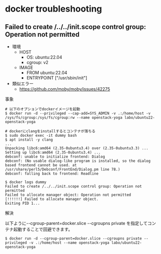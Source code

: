 # docker troubleshooting

## Failed to create /../../init.scope control group: Operation not permitted

- 環境
  - HOST
    - OS: ubuntu:22.04
    - cgroup: v2
  - IMAGE
    - FROM ubuntu:22.04
    - ENTRYPOINT ["/usr/sbin/init"]
- 類似エラー
  - https://github.com/moby/moby/issues/42275

事象

```
# 以下のオプションでdockerイメージを起動
$ docker run -d --privileged --cap-add=SYS_ADMIN -v .:/home/host -v /sys/fs/cgroup:/sys/fs/cgroup:rw --name openstack-yoga labo/ubuntu22-openstack-yoga

# dockerにclangをinstallするとコンテナが落ちる
$ sudo docker exec -it dummy bash
$ apt install -y clang
...
Unpacking libc6:amd64 (2.35-0ubuntu3.4) over (2.35-0ubuntu3.3) ...
Setting up libc6:amd64 (2.35-0ubuntu3.4) ...
debconf: unable to initialize frontend: Dialog
debconf: (No usable dialog-like program is installed, so the dialog based frontend cannot be used. at /usr/share/perl5/Debconf/FrontEnd/Dialog.pm line 78.)
debconf: falling back to frontend: Readline

$ docker logs dummy
Failed to create /../../init.scope control group: Operation not permitted
Failed to allocate manager object: Operation not permitted
[!!!!!!] Failed to allocate manager object.
Exiting PID 1...
```

解決

以下ように--cgroup-parent=docker.slice --cgroupns private を指定してコンテナ起動することで回避できます。

```
$ docker run -d --cgroup-parent=docker.slice --cgroupns private --privileged -v .:/home/host --name openstack-yoga labo/ubuntu22-openstack-yoga
```
